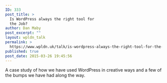 ```yaml
---
ID: 333
post_title: >
  Is WordPress always the right tool for
  the Job?
author: Dan Maby
post_excerpt: ""
layout: wpldn_talk
permalink: >
  https://www.wpldn.uk/talk/is-wordpress-always-the-right-tool-for-the-job
published: true
post_date: 2015-03-26 19:45:56
---
```

A case study of how we have used WordPress in creative ways and a few of the bumps we have had along the way.